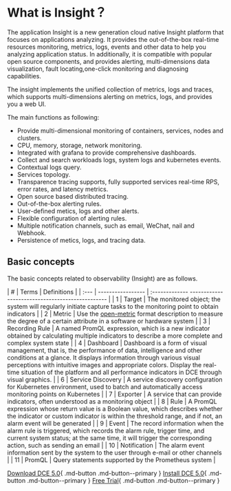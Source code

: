 # What is Insight？

The application Insight is a new generation cloud native Insight platform that focuses on applications analyzing. It provides the out-of-the-box real-time resources monitoring, metrics, logs, events and other data to help you analyzing  application status. In additionally, it is compatible with popular open source components, and provides alerting, multi-dimensions data visualization, fault locating,one-click monitoring and diagnosing capabilities.

The insight implements the unified collection of metrics, logs and traces, which supports multi-dimensions alerting on metrics, logs, and provides you a web UI.

The main functions as following:

- Provide multi-dimensional monitoring of containers, services, nodes and clusters.
- CPU, memory, storage, network monitoring.
- Integrated with grafana to provide comprehensive dashboards.
- Collect and search workloads logs, system logs and kubernetes events.
- Contextual logs query.
- Services topology.
- Transparence tracing supports, fully supported services real-time RPS, error rates, and latency metrics.
- Open source based distributed tracing.
- Out-of-the-box alerting rules.
- User-defined metics, logs and other alerts.
- Flexible configuration of alerting rules.
- Multiple notification channels, such as email, WeChat, nail and Webhook.
- Persistence of metics, logs, and tracing data.

## Basic concepts

The basic concepts related to observability (Insight) are as follows.

| # | Terms | Definitions |
| :--- | ----------------- | :------------- ------------------------------------------------ |
| 1 | Target | The monitored object; the system will regularly initiate capture tasks to the monitoring point to obtain indicators |
| 2 | Metric | Use the [open-metric](https://openmetrics.io/) format description to measure the degree of a certain attribute in a software or hardware system |
| 3 | Recording Rule | A named PromQL expression, which is a new indicator obtained by calculating multiple indicators to describe a more complete and complex system state |
| 4 | Dashboard | Dashboard is a form of visual management, that is, the performance of data, intelligence and other conditions at a glance. It displays information through various visual perceptions with intuitive images and appropriate colors. Display the real-time situation of the platform and all performance indicators in DCE through visual graphics. |
| 6 | Service Discovery | A service discovery configuration for Kubernetes environment, used to batch and automatically access monitoring points on Kubernetes |
| 7 | Exporter | A service that can provide indicators, often understood as a monitoring object |
| 8 | Rule | A PromQL expression whose return value is a Boolean value, which describes whether the indicator or custom indicator is within the threshold range, and if not, an alarm event will be generated |
| 9 | Event | The record information when the alarm rule is triggered, which records the alarm rule, trigger time, and current system status; at the same time, it will trigger the corresponding action, such as sending an email |
| 10 | Notification | The alarm event information sent by the system to the user through e-mail or other channels |
| 11 | PromQL | Query statements supported by the Prometheus system |

[Download DCE 5.0](../../download/dce5.md){ .md-button .md-button--primary }
[Install DCE 5.0](../../install/intro.md){ .md-button .md-button--primary }
[Free Trial](../../dce/license0.md){ .md-button .md-button--primary }

